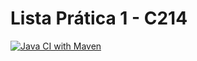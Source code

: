 # Lista Prática 1 - C214

[![Java CI with Maven](https://github.com/phillima/lista-1-c214/actions/workflows/main.yml/badge.svg)](https://github.com/phillima/lista-1-c214/actions/workflows/main.yml)
